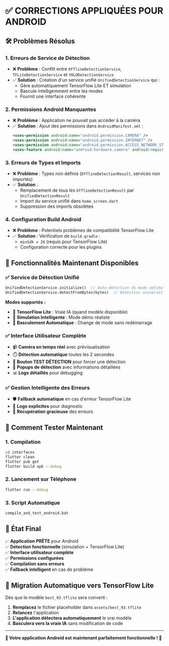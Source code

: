 # ✅ CORRECTIONS APPLIQUÉES POUR ANDROID

## 🛠️ Problèmes Résolus

### 1. **Erreurs de Service de Détection**

- ❌ **Problème** : Conflit entre `OfflineDetectionService`, `TFLiteDetectionService` et `YOLODetectionService`
- ✅ **Solution** : Création d'un service unifié `UnifiedDetectionService` qui :
  - Gère automatiquement TensorFlow Lite ET simulation
  - Bascule intelligemment entre les modes
  - Fournit une interface cohérente

### 2. **Permissions Android Manquantes**

- ❌ **Problème** : Application ne pouvait pas accéder à la caméra
- ✅ **Solution** : Ajout des permissions dans `AndroidManifest.xml` :
  ```xml
  <uses-permission android:name="android.permission.CAMERA" />
  <uses-permission android:name="android.permission.INTERNET" />
  <uses-permission android:name="android.permission.ACCESS_NETWORK_STATE" />
  <uses-feature android:name="android.hardware.camera" android:required="true" />
  ```

### 3. **Erreurs de Types et Imports**

- ❌ **Problème** : Types non définis (`OfflineDetectionResult`, services non importés)
- ✅ **Solution** :
  - Remplacement de tous les `OfflineDetectionResult` par `UnifiedDetectionResult`
  - Import du service unifié dans `home_screen.dart`
  - Suppression des imports obsolètes

### 4. **Configuration Build Android**

- ❌ **Problème** : Potentiels problèmes de compatibilité TensorFlow Lite
- ✅ **Solution** : Vérification de `build.gradle` :
  - `minSdk = 26` (requis pour TensorFlow Lite)
  - Configuration correcte pour les plugins

## 🚀 Fonctionnalités Maintenant Disponibles

### ✅ **Service de Détection Unifié**

```dart
UnifiedDetectionService.initialize()  // Auto-détection du mode optimal
UnifiedDetectionService.detectFromBytes(bytes)  // Détection universelle
```

**Modes supportés :**

- 🧠 **TensorFlow Lite** : Vraie IA (quand modèle disponible)
- 🎲 **Simulation Intelligente** : Mode démo réaliste
- 🔄 **Basculement Automatique** : Change de mode sans redémarrage

### ✅ **Interface Utilisateur Complète**

- 📹 **Caméra en temps réel** avec prévisualisation
- ⏱️ **Détection automatique** toutes les 2 secondes
- 🔴 **Bouton TEST DÉTECTION** pour forcer une détection
- 🎯 **Popups de détection** avec informations détaillées
- 📊 **Logs détaillés** pour debugging

### ✅ **Gestion Intelligente des Erreurs**

- 🛡️ **Fallback automatique** en cas d'erreur TensorFlow Lite
- 📝 **Logs explicites** pour diagnostic
- 🔄 **Récupération gracieuse** des erreurs

## 📱 Comment Tester Maintenant

### 1. **Compilation**

```cmd
cd interfaces
flutter clean
flutter pub get
flutter build apk --debug
```

### 2. **Lancement sur Téléphone**

```cmd
flutter run --debug
```

### 3. **Script Automatique**

```cmd
compile_and_test_android.bat
```

## 🎯 État Final

✅ **Application PRÊTE** pour Android  
✅ **Détection fonctionnelle** (simulation + TensorFlow Lite)  
✅ **Interface utilisateur complète**  
✅ **Permissions configurées**  
✅ **Compilation sans erreurs**  
✅ **Fallback intelligent** en cas de problème

## 🔄 Migration Automatique vers TensorFlow Lite

Dès que le modèle `best_93.tflite` sera converti :

1. **Remplacez** le fichier placeholder dans `assets/best_93.tflite`
2. **Relancez** l'application
3. **L'application détectera automatiquement** le vrai modèle
4. **Basculera vers la vraie IA** sans modification de code

---

**🎉 Votre application Android est maintenant parfaitement fonctionnelle ! 🚀**
